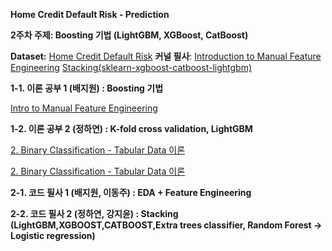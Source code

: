 **Home Credit Default Risk - Prediction**

**2주차 주제: Boosting 기법 (LightGBM, XGBoost, CatBoost)**

**Dataset:**  [Home Credit Default Risk](https://www.kaggle.com/competitions/home-credit-default-risk)
**커널 필사**:  [Introduction to Manual Feature Engineering](https://www.kaggle.com/willkoehrsen/introduction-to-manual-feature-engineering)
                  [Stacking(sklearn-xgboost-catboost-lightgbm)](https://www.kaggle.com/code/eliotbarr/stacking-test-sklearn-xgboost-catboost-lightgbm)

**1-1. 이론 공부 1 (배지원) : Boosting 기법**

[Intro to Manual Feature Engineering](https://www.notion.so/Intro-to-Manual-Feature-Engineering-9d515abc11d34f71a324c6010f8b77bb?pvs=21)

**1-2. 이론 공부 2 (정하연) : K-fold cross validation, LightGBM**

[2. Binary Classification - Tabular Data 이론](https://www.notion.so/2-Binary-Classification-Tabular-Data-ab5570e7cdbd4875aca15d7e0c1e09b4?pvs=21)

[2. Binary Classification - Tabular Data 이론](https://www.notion.so/2-Binary-Classification-Tabular-Data-ab5570e7cdbd4875aca15d7e0c1e09b4?pvs=21)

**2-1. 코드 필사 1 (배지원, 이동주) : EDA + Feature Engineering** 

**2-2. 코드 필사 2 (정하연, 강지윤) : Stacking (LightGBM,XGBOOST,CATBOOST,Extra trees classifier, Random Forest →  Logistic regression)**

